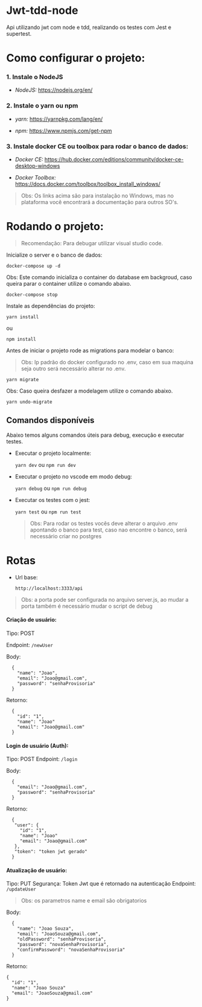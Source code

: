 # Jwt-tdd-node

Api utilizando jwt com node e tdd, realizando os testes com Jest e supertest.

# Como configurar o projeto:

### 1. Instale o NodeJS

- _NodeJS:_ https://nodejs.org/en/

### 2. Instale o yarn ou npm

- _yarn:_ https://yarnpkg.com/lang/en/

- _npm:_ https://www.npmjs.com/get-npm

### 3. Instale docker CE ou toolbox  para rodar o banco de dados:

  - _Docker CE:_ https://hub.docker.com/editions/community/docker-ce-desktop-windows

  - _Docker Toolbox:_ https://docs.docker.com/toolbox/toolbox_install_windows/

  > Obs: Os links acima são para instalação no Windows, mas no plataforma você encontrará a documentação para outros SO's.

# Rodando o projeto:

 >Recomendação: Para debugar utilizar visual studio code.

Inicialize o server e o banco de dados:

  `docker-compose up -d`

  Obs: Este comando inicializa o container do database em backgroud,
  caso queira parar o container utilize o comando abaixo.

  `docker-compose stop`

Instale as dependências do projeto:

  `yarn install`

  ou

  `npm install`

Antes de iniciar o projeto rode as migrations para modelar o banco:

  > Obs: Ip padrão do docker configurado no .env, caso em sua maquina seja outro será necessário alterar no .env.

  `yarn migrate`

  Obs: Caso queira desfazer a modelagem utilize o comando abaixo.

  `yarn undo-migrate`

## Comandos disponíveis

Abaixo temos alguns comandos úteis para debug, execução e executar testes.

- Executar o projeto localmente:

  `yarn dev` ou `npm run dev`

- Executar o projeto no vscode em modo debug:

  `yarn debug` ou `npm run debug`

- Executar os testes com o jest:

  `yarn test` ou `npm run test`

  >Obs: Para rodar os testes vocês deve alterar o arquivo .env apontando o banco para test, caso nao encontre o banco, será necessário criar no postgres

# Rotas

- Url base:

  `http://localhost:3333/api`

> Obs: a porta pode ser configurada no arquivo server.js, ao mudar a porta também é necessário mudar o script de debug

#### Criação de usuário:

Tipo: POST

Endpoint:
`/newUser`

Body:

```
  {
    "name": "Joao",
    "email": "Joao@gmail.com",
    "password": "senhaProvisoria"
  }
```

Retorno:

```
  {
    "id": "1",
    "name": "Joao"
    "email": "Joao@gmail.com"
  }
```

#### Login de usuário (Auth):

Tipo: POST
Endpoint:
`/login`

Body:

```
  {
    "email": "Joao@gmail.com",
    "password": "senhaProvisoria"
  }
```

Retorno:

```
  {
   "user": {
     "id": "1",
     "name": "Joao"
     "email": "Joao@gmail.com"
   },
   "token": "token jwt gerado"
  }

```

#### Atualização de usuário:

Tipo: PUT
Segurança: Token Jwt que é retornado na autenticação
Endpoint:
`/updateUser`

  >Obs: os parametros name e email são obrigatorios

Body:

```
  {
    "name": "Joao Souza",
    "email": "JoaoSouza@gmail.com",
    "oldPassword": "senhaProvisoria",
    "password": "novaSenhaProvisoria",
    "confirmPassword": "novaSenhaProvisoria"
  }
```

Retorno:

```
{
  "id": "1",
  "name": "Joao Souza"
  "email": "JoaoSouza@gmail.com"
}

```